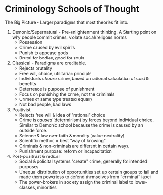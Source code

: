 Criminology Schools of Thought
==============================

The Big Picture - Larger paradigms that most theories fit into.

1. Demonic/Supernatural - Pre-enlightenment thinking. A Starting point
   on why people commit crimes, violate social/religous norms.
   * Possession
   * Crime caused by evil spirits
   * Punish to appease gods   
   * Brutal for bodies, good for souls
2. Classical - Paradigms are creditable.
   * Rejects brutality
   * Free will, choice, utilitarian principle
   * Individuals *choose* crime, based on rational calculation of cost &
     benefits
   * Deterrence is purpose of punishment
   * Focus on punishing the crime, not the criminals
   * Crimes of same type treated equally
   * Not bad people, bad laws
3. Positivist
   * Rejects free will & idea of "rational" choice
   * Crime is *caused* (determinism) by forces beyond individual
     choice. Similar to Demonic school because the crime is caused by an
     outside force.
   * Science & law over faith & morality (value neutrality)
   * Scientific method = best "way of knowing"
   * Criminals & non-criminals are different in certain ways.
   * Punishment purpose: reform or incapacitation
4. Post-positivist & radical
   * Social & policital systems "create" crime, generally for intended
     purposes
   * Unequal distribution of opportunities set up certain groups to fail
     and made them powerless to defend themselves from "criminal" label
   * The power-brokers in society assign the criminal label to
     lower-classes, minorities
